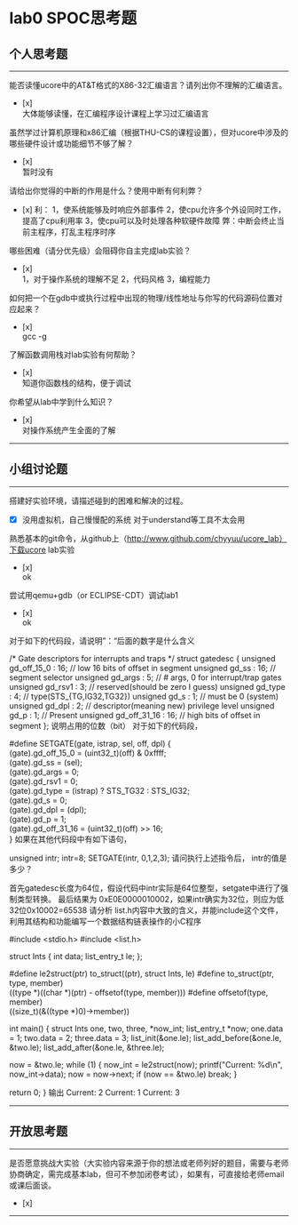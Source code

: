 # lab0 SPOC思考题

## 个人思考题

---

能否读懂ucore中的AT&T格式的X86-32汇编语言？请列出你不理解的汇编语言。
- [x]  
大体能够读懂，在汇编程序设计课程上学习过汇编语言
>  

虽然学过计算机原理和x86汇编（根据THU-CS的课程设置），但对ucore中涉及的哪些硬件设计或功能细节不够了解？
- [x]  
暂时没有
>   

请给出你觉得的中断的作用是什么？使用中断有何利弊？
- [x]
利：
1，使系统能够及时响应外部事件
2，使cpu允许多个外设同时工作，提高了cpu利用率
3，使cpu可以及时处理各种软硬件故障
弊：中断会终止当前主程序，打乱主程序时序
>   

哪些困难（请分优先级）会阻碍你自主完成lab实验？
- [x]  
1，对于操作系统的理解不足
2，代码风格
3，编程能力
>   

如何把一个在gdb中或执行过程中出现的物理/线性地址与你写的代码源码位置对应起来？
- [x]  
gcc -g
>   

了解函数调用栈对lab实验有何帮助？
- [x]  
知道你函数栈的结构，便于调试
>   

你希望从lab中学到什么知识？
- [x]  
对操作系统产生全面的了解
>   

---

## 小组讨论题

---

搭建好实验环境，请描述碰到的困难和解决的过程。
- [x]  没用虚拟机，自己慢慢配的系统
      对于understand等工具不太会用
> 

熟悉基本的git命令，从github上（http://www.github.com/chyyuu/ucore_lab）下载ucore lab实验
- [x]  
ok
> 

尝试用qemu+gdb（or ECLIPSE-CDT）调试lab1
- [x]  
ok
> 

对于如下的代码段，请说明”：“后面的数字是什么含义

/* Gate descriptors for interrupts and traps */
struct gatedesc {
    unsigned gd_off_15_0 : 16;        // low 16 bits of offset in segment
    unsigned gd_ss : 16;            // segment selector
    unsigned gd_args : 5;            // # args, 0 for interrupt/trap gates
    unsigned gd_rsv1 : 3;            // reserved(should be zero I guess)
    unsigned gd_type : 4;            // type(STS_{TG,IG32,TG32})
    unsigned gd_s : 1;                // must be 0 (system)
    unsigned gd_dpl : 2;            // descriptor(meaning new) privilege level
    unsigned gd_p : 1;                // Present
    unsigned gd_off_31_16 : 16;        // high bits of offset in segment
};
说明占用的位数（bit）
对于如下的代码段，

#define SETGATE(gate, istrap, sel, off, dpl) {            \
    (gate).gd_off_15_0 = (uint32_t)(off) & 0xffff;        \
    (gate).gd_ss = (sel);                                \
    (gate).gd_args = 0;                                    \
    (gate).gd_rsv1 = 0;                                    \
    (gate).gd_type = (istrap) ? STS_TG32 : STS_IG32;    \
    (gate).gd_s = 0;                                    \
    (gate).gd_dpl = (dpl);                                \
    (gate).gd_p = 1;                                    \
    (gate).gd_off_31_16 = (uint32_t)(off) >> 16;        \
}
如果在其他代码段中有如下语句，

unsigned intr;
intr=8;
SETGATE(intr, 0,1,2,3);
请问执行上述指令后， intr的值是多少？

首先gatedesc长度为64位，假设代码中intr实际是64位整型，setgate中进行了强制类型转换。
最后结果为 0xE0E0000010002，如果intr确实为32位，则应为低32位0x10002=65538
请分析 list.h内容中大致的含义，并能include这个文件，利用其结构和功能编写一个数据结构链表操作的小C程序

#include <stdio.h>
#include <list.h>

struct Ints {
  int data;
  list_entry_t le;
};

#define le2struct(ptr) to_struct((ptr), struct Ints, le)
#define to_struct(ptr, type, member) \
  ((type *)((char *)(ptr) - offsetof(type, member)))
#define offsetof(type, member) \
  ((size_t)(&((type *)0)->member))

int main() {
  struct Ints one, two, three, *now_int;
  list_entry_t *now;
  one.data = 1;
  two.data = 2;
  three.data = 3;
  list_init(&one.le);
  list_add_before(&one.le, &two.le);
  list_add_after(&one.le, &three.le);

  now = &two.le;
  while (1) {
    now_int = le2struct(now);
    printf("Current: %d\n", now_int->data);
    now = now->next;
    if (now == &two.le)
      break;
  }

  return 0;
}
输出
Current: 2
Current: 1
Current: 3

---

## 开放思考题

---

是否愿意挑战大实验（大实验内容来源于你的想法或老师列好的题目，需要与老师协商确定，需完成基本lab，但可不参加闭卷考试），如果有，可直接给老师email或课后面谈。
- [x]  

>  

---
